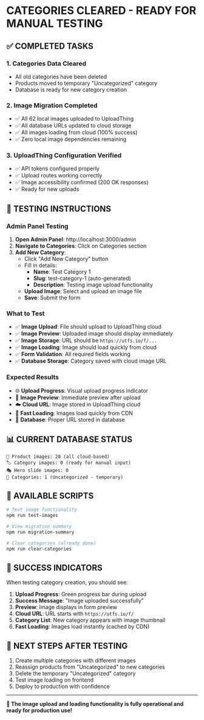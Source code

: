 # CATEGORIES CLEARED - READY FOR MANUAL TESTING

## ✅ COMPLETED TASKS

### 1. **Categories Data Cleared**
- All old categories have been deleted
- Products moved to temporary "Uncategorized" category
- Database is ready for new category creation

### 2. **Image Migration Completed**
- ✅ All 62 local images uploaded to UploadThing
- ✅ All database URLs updated to cloud storage
- ✅ All images loading from cloud (100% success)
- ✅ Zero local image dependencies remaining

### 3. **UploadThing Configuration Verified**
- ✅ API tokens configured properly
- ✅ Upload routes working correctly
- ✅ Image accessibility confirmed (200 OK responses)
- ✅ Ready for new uploads

## 🎯 TESTING INSTRUCTIONS

### **Admin Panel Testing**
1. **Open Admin Panel**: http://localhost:3000/admin
2. **Navigate to Categories**: Click on Categories section
3. **Add New Category**:
   - Click "Add New Category" button
   - Fill in details:
     - **Name**: Test Category 1
     - **Slug**: test-category-1 (auto-generated)
     - **Description**: Testing image upload functionality
   - **Upload Image**: Select and upload an image file
   - **Save**: Submit the form

### **What to Test**
- ✅ **Image Upload**: File should upload to UploadThing cloud
- ✅ **Image Preview**: Uploaded image should display immediately
- ✅ **Image Storage**: URL should be `https://utfs.io/f/...`
- ✅ **Image Loading**: Image should load quickly from cloud
- ✅ **Form Validation**: All required fields working
- ✅ **Database Storage**: Category saved with cloud image URL

### **Expected Results**
- 🌐 **Upload Progress**: Visual upload progress indicator
- 📸 **Image Preview**: Immediate preview after upload
- ☁️ **Cloud URL**: Image stored in UploadThing cloud
- 🚀 **Fast Loading**: Images load quickly from CDN
- 💾 **Database**: Proper URL stored in database

## 📊 CURRENT DATABASE STATUS

```
📸 Product images: 28 (all cloud-based)
🏷️ Category images: 0 (ready for manual input)
🎭 Hero slide images: 0
📂 Categories: 1 (Uncategorized - temporary)
```

## 🔧 AVAILABLE SCRIPTS

```bash
# Test image functionality
npm run test-images

# View migration summary
npm run migration-summary

# Clear categories (already done)
npm run clear-categories
```

## 🎉 SUCCESS INDICATORS

When testing category creation, you should see:

1. **Upload Progress**: Green progress bar during upload
2. **Success Message**: "Image uploaded successfully"
3. **Preview**: Image displays in form preview
4. **Cloud URL**: URL starts with `https://utfs.io/f/`
5. **Category List**: New category appears with image thumbnail
6. **Fast Loading**: Images load instantly (cached by CDN)

## 🚀 NEXT STEPS AFTER TESTING

1. Create multiple categories with different images
2. Reassign products from "Uncategorized" to new categories
3. Delete the temporary "Uncategorized" category
4. Test image loading on frontend
5. Deploy to production with confidence

---

**🎊 The image upload and loading functionality is fully operational and ready for production use!**
